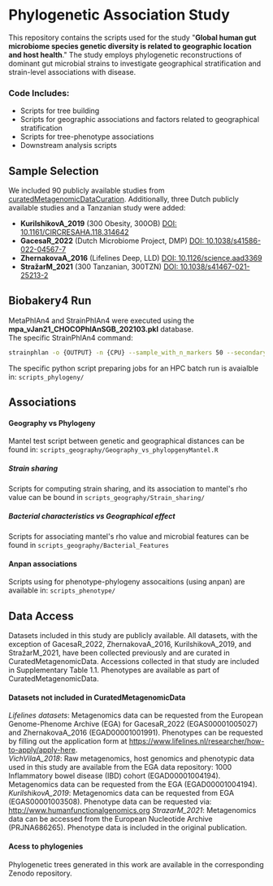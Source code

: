 # Phylogenetic Association Study
This repository contains the scripts used for the study "**Global human gut microbiome species genetic diversity is related to geographic location and host health**." The study employs phylogenetic reconstructions of dominant gut microbial strains to investigate geographical stratification and strain-level associations with disease.

### Code Includes:
- Scripts for tree building
- Scripts for geographic associations and factors related to geographical stratification
- Scripts for tree-phenotype associations
- Downstream analysis scripts

## Sample Selection
We included 90 publicly available studies from [curatedMetagenomicDataCuration](https://github.com/waldronlab/curatedMetagenomicDataCuration/tree/master/inst/curated). Additionally, three Dutch publicly available studies and a Tanzanian study were added:
- **KurilshikovA_2019** (300 Obesity, 300OB) [DOI: 10.1161/CIRCRESAHA.118.314642](https://doi.org/10.1161/CIRCRESAHA.118.314642)
- **GacesaR_2022** (Dutch Microbiome Project, DMP) [DOI: 10.1038/s41586-022-04567-7](https://doi.org/10.1038/s41586-022-04567-7)
- **ZhernakovaA_2016** (Lifelines Deep, LLD) [DOI: 10.1126/science.aad3369](https://doi.org/10.1126/science.aad3369)
- **StražarM_2021** (300 Tanzanian, 300TZN) [DOI: 10.1038/s41467-021-25213-2](https://doi.org/10.1038/s41467-021-25213-2)

## Biobakery4 Run
MetaPhlAn4 and StrainPhlAn4 were executed using the **mpa_vJan21_CHOCOPhlAnSGB_202103.pkl** database.  
The specific StrainPhlAn4 command:  
```bash
strainphlan -o {OUTPUT} -n {CPU} --sample_with_n_markers 50 --secondary_sample_with_n_markers 50 --sample_with_n_markers_after_filt 33 --marker_in_n_samples 50 --samples {PRIMARY} --secondary_samples {SECONDARY} -c {SGB} -d /shares/CIBIO-Storage/CM/scratch/databases/metaphlansgb_databases/mpa_vJan21_CHOCOPhlAnSGB_202103.pkl --treeshrink --debug
```
The specific python script preparing jobs for an HPC batch run is avaialble in: 
 ```scripts_phylogeny/ ```

## Associations
#### Geography vs Phylogeny
Mantel test script between genetic and geographical distances can be found in:
```scripts_geography/Geography_vs_phylopgenyMantel.R```
##### Strain sharing
Scripts for computing strain sharing, and its association to mantel's rho value can be bound in ```scripts_geography/Strain_sharing/```
##### Bacterial characteristics vs Geographical effect
Scripts for associating mantel's rho value and microbial features can be found in ```scripts_geography/Bacterial_Features```
#### Anpan associations
Scripts using for phenotype-phylogeny assocaitions (using anpan) are available in: ```scripts_phenotype/```

## Data Access
Datasets included in this study are publicly available. All datasets, with the exception of GacesaR_2022, ZhernakovaA_2016, KurilshikovA_2019, and StražarM_2021, have been collected previously and are curated in CuratedMetagenomicData. Accessions collected in that study are included in Supplementary Table 1.1. Phenotypes are available as part of CuratedMetagenomicData.  
#### Datasets not included in CuratedMetagenomicData
*Lifelines datasets*: Metagenomics data can be requested from the European Genome-Phenome Archive (EGA) for GacesaR_2022 (EGAS00001005027) and ZhernakovaA_2016 (EGAD00001001991). Phenotypes can be requested by filling out the application form at https://www.lifelines.nl/researcher/how-to-apply/apply-here.  
*VichVilaA_2018*: Raw metagenomics, host genomics and phenotypic data used in this study are available from the EGA data repository: 1000 Inflammatory bowel disease (IBD) cohort (EGAD00001004194). Metagenomics data can be requested from the EGA (EGAD00001004194).  
*KurilshikovA_2019*: Metagenomics data can be requested from EGA (EGAS00001003508). Phenotype data can be requested via: http://www.humanfunctionalgenomics.org
*StrazarM_2021*: Metagenomics data can be accessed from the European Nucleotide Archive (PRJNA686265). Phenotype data is included in the original publication.  
#### Acess to phylogenies
Phylogenetic trees generated in this work are available in the corresponding Zenodo repository.


 



